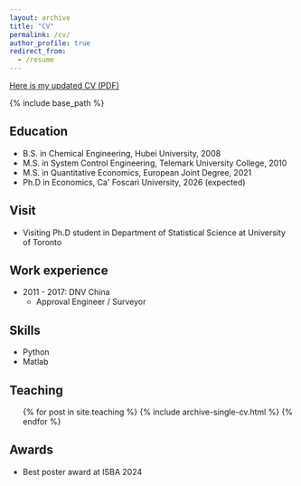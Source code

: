 ```yaml
---
layout: archive
title: "CV"
permalink: /cv/
author_profile: true
redirect_from:
  - /resume
---
```

[Here is my updated CV (PDF)](/files/CV.pdf)

{% include base_path %}

Education
------
* B.S. in Chemical Engineering, Hubei University, 2008
* M.S. in System Control Engineering, Telemark University College, 2010
* M.S. in Quantitative Economics, European Joint Degree, 2021
* Ph.D in Economics, Ca' Foscari University, 2026 (expected)

Visit
------
* Visiting Ph.D student in Department of Statistical Science at University of Toronto
  
Work experience
------
  * 2011 - 2017: DNV China
    * Approval Engineer / Surveyor

Skills
------
* Python
* Matlab
<!--   * Sub-skill 2.1 -->
<!--   * Sub-skill 2.2 -->
<!--   * Sub-skill 2.3 -->
<!-- * Skill 3 -->

<!-- Publications
------
  <ul>{% for post in site.publications %}
    {% include archive-single-cv.html %}
  {% endfor %}</ul>
  
Talks
------
  <ul>{% for post in site.talks %}
    {% include archive-single-talk-cv.html %}
  {% endfor %}</ul> -->
  
Teaching
------
  <ul>{% for post in site.teaching %}
    {% include archive-single-cv.html %}
  {% endfor %}</ul>

<!--Service and leadership
------
* Currently signed in to 43 different slack teams -->

Awards
------
* Best poster award at ISBA 2024
